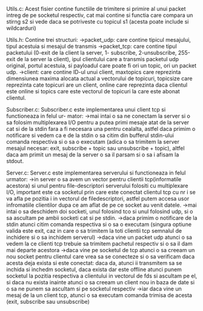 Utils.c:
	Acest fisier contine functiile de trimitere si primire al unui packet intreg
de pe socketul respectiv, cat mai contine si functia care compara un stirng s2
si vede daca se potriveste cu topicul s1 (acesta poate include si wildcarduri)

Utils.h:
	Contine trei structuri:
->packet_udp: care contine tipicul mesajului, tipul acestuia si mesajul de transmis
->packet_tcp: care contine tipul packetului (0-exit de la client la server, 1-
subscribe, 2-unsubscribe, 255-exit de la server la client), ipul clientului care
a transmis packetul udp original, portul acestuia, si payloadul care poate fi ori
un topic, ori un packet udp.
->client: care contine ID-ul unui client, maxtopics care reprezinta dimensiunea
maxima alocata actual a vectorului de topicuri, topicsize care reprezinta cate
topicuri are un client, online care reprezinta daca clientul este online si topics
care este vectorul de topicuri la care este abonat clientul.

Subscriber.c:
	Subscriber.c este implementarea unui client tcp si functioneaza in felul ur-
mator:
->mai intai o sa ne conectam la server si o sa folosim multiplexarea I/O pentru
a putea primi mesaje atat de la server cat si de la stdin fara a fi necesara una
pentru cealalta, astfel daca primim o notificare si vedem ca e de la stdin o sa
citim din bufferul stdin-ului comanda respectiva si o sa o executam (adica o sa
trimitem la server mesajul necesar: exit, subscribe + topic sau unsubscribe + topic),
altfel daca am primit un mesaj de la server o sa il parsam si o sa i afisam la
stdout.

Server.c:
	Server.c este implementarea serverului si functioneaza in felul urmator:
->in server o sa avem un vector pentru clientii tcp(informatile acestora) si unul
pentru file-descriptori serverului folositi cu multiplexare I/O, important este
ca socketul prin care este conectat clientul tcp cu nr i se va afla pe pozitia
i in vectorul de filedescriptori, astfel putem accesa usor infromatiile clientilor
dupa ce am aflat de pe ce socket au venit datele.
->mai intai o sa deschidem doi socketi, unul folosind tco si unul folosind udp, si
o sa ascultam pe ambii socketi cat si pe stdin.
->daca primim o notificare de la stdin atunci citim comanda respectiva si o sa
o executam (singura optiune valida este exit, caz in care o sa trimitem la toti
clientii tcp semnalul de inchidere si o sa inchidem serverul)
->daca vine un packet udp atunci o sa vedem la ce clienti tcp trebuie sa trimitem
pachetul respectiv si o sa il dam mai departe acestora
->daca vine pe socketul de tcp atunci o sa creeam un nou socket pentru clientul
care vrea sa se conecteze si o sa verificam daca acesta deja exista si este conectat:
daca da, atunci ii transmitem sa se inchida si inchedm socketul, daca exista dar
este offline atunci punem socketul la pozitia respectiva a clientului in vectorul
de fds si ascultam pe el, si daca nu exista inainte atunci o sa creeam un client
nou in baza de date si o sa ne punem sa ascultam si pe socketul respectiv
->iar daca vine un mesaj de la un client tcp, atunci o sa executam comanda trimisa
de acesta (exit, subscribe sau unsubscribe)
